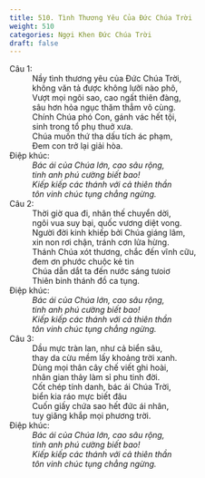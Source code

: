 ```yaml
---
title: 510. Tình Thương Yêu Của Đức Chúa Trời
weight: 510
categories: Ngợi Khen Đức Chúa Trời
draft: false
---
```

<dl><dt>Câu 1:</dt><dd data-verse="1">Nầy tình thương yêu của Đức Chúa Trời, <br/>không văn tả được không lưỡi nào phô, <br/>Vượt mọi ngôi sao, cao ngất thiên đàng, <br/>sâu hơn hỏa ngục thăm thẳm vô cùng. <br/>Chính Chúa phó Con, gánh vác hết tội, <br/>sinh trong tổ phụ thuở xưa. <br/>Chúa muốn thứ tha dấu tích ác phạm, <br/>Đem con trở lại giải hòa. </dd><dt>Điệp khúc:</dt><dd data-chorus="1"><em>Bác ái của Chúa lớn, cao sâu rộng, <br/>tinh anh phú cường biết bao! <br/>Kiếp kiếp các thánh với cả thiên thần <br/>tôn vinh chúc tụng chẳng ngừng. </em></dd><dt>Câu 2:</dt><dd data-verse="2">Thời giờ qua đi, nhân thế chuyển dời, <br/>ngôi vua suy bại, quốc vương diệt vong. <br/>Người đời kinh khiếp bởi Chúa giáng lâm, <br/>xin non rơi chận, tránh cơn lửa hừng. <br/>Thánh Chúa xót thương, chắc đến vĩnh cữu, <br/>đem ơn phước chuộc kẻ tin <br/>Chúa dẫn dắt ta đến nước sáng tưoiơ <br/>Thiên binh thánh đồ ca tụng. </dd><dt>Điệp khúc:</dt><dd data-chorus="1"><em>Bác ái của Chúa lớn, cao sâu rộng, <br/>tinh anh phú cường biết bao! <br/>Kiếp kiếp các thánh với cả thiên thần <br/>tôn vinh chúc tụng chẳng ngừng. </em></dd><dt>Câu 3:</dt><dd data-verse="3">Dầu mực tràn lan, như cả biển sâu, <br/>thay da cừu mềm lấy khoảng trời xanh. <br/>Dùng mọi thân cây chế viết ghi hoài, <br/>nhân gian thảy làm sỉ phu tinh đời. <br/>Cốt chép tính danh, bác ái Chúa Trời, <br/> biển kia ráo mực biết đâu <br/>Cuốn giấy chứa sao hết đức ái nhân, <br/>tuy giăng khắp mọi phương trời. </dd><dt>Điệp khúc:</dt><dd data-chorus="1"><em>Bác ái của Chúa lớn, cao sâu rộng, <br/>tinh anh phú cường biết bao! <br/>Kiếp kiếp các thánh với cả thiên thần <br/>tôn vinh chúc tụng chẳng ngừng. </em></dd></dl>